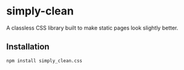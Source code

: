 # simply-clean
A classless CSS library built to make static pages look slightly better.

## Installation
```
npm install simply_clean.css
```
